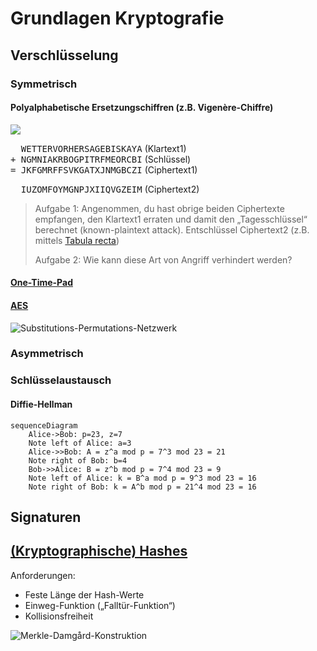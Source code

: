 # Grundlagen Kryptografie

## Verschlüsselung

### Symmetrisch

#### Polyalphabetische Ersetzungschiffren (z.B. Vigenère-Chiffre)

![](https://upload.wikimedia.org/wikipedia/commons/6/6d/VigenereSquare2.jpg)

<samp>&nbsp; WETTERVORHERSAGEBISKAYA</samp> (Klartext1)<br/>
<samp>+ NGMNIAKRBOGPITRFMEORCBI</samp> (Schlüssel)<br/>
<samp>= JKFGMRFFSVKGATXJNMGBCZI</samp> (Ciphertext1)

<samp>&nbsp; IUZOMFOYMGNPJXIIQVGZEIM</samp> (Ciphertext2)

> Aufgabe 1: Angenommen, du hast obrige beiden Ciphertexte empfangen, den Klartext1 erraten und damit den „Tagesschlüssel“ berechnet (known-plaintext attack). Entschlüssel Ciphertext2 (z.B. mittels [Tabula recta](https://de.wikipedia.org/wiki/Tabula_recta))
>
> Aufgabe 2: Wie kann diese Art von Angriff verhindert werden?

#### [One-Time-Pad](https://de.wikipedia.org/wiki/One-Time-Pad)

#### [AES](https://www.youtube.com/watch?v=O4xNJsjtN6E)
![Substitutions-Permutations-Netzwerk](https://upload.wikimedia.org/wikipedia/commons/c/cd/SubstitutionPermutationNetwork2.png)

### Asymmetrisch

### Schlüsselaustausch

#### Diffie-Hellman

```mermaid
sequenceDiagram
    Alice->Bob: p=23, z=7
    Note left of Alice: a=3
    Alice->>Bob: A = z^a mod p = 7^3 mod 23 = 21
    Note right of Bob: b=4
    Bob->>Alice: B = z^b mod p = 7^4 mod 23 = 9
    Note left of Alice: k = B^a mod p = 9^3 mod 23 = 16
    Note right of Bob: k = A^b mod p = 21^4 mod 23 = 16
```

## Signaturen

## [(Kryptographische) Hashes](https://de.wikipedia.org/wiki/Kryptographische_Hashfunktion)

Anforderungen:
* Feste Länge der Hash-Werte
* Einweg-Funktion („Falltür-Funktion“)
* Kollisionsfreiheit

![Merkle-Damgård-Konstruktion](https://upload.wikimedia.org/wikipedia/commons/thumb/a/ac/MerkleDamgaard.svg/1920px-MerkleDamgaard.svg.png)
